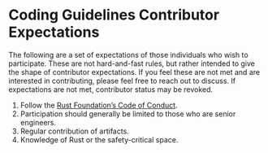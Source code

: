 # Coding Guidelines Contributor Expectations

The following are a set of expectations of those individuals who wish to participate. These are not hard-and-fast rules, but rather intended to give the shape of contributor expectations. If you feel these are not met and are interested in contributing, please feel free to reach out to discuss. If expectations are not met, contributor status may be revoked.

1. Follow the [Rust Foundation’s Code of Conduct](https://foundation.rust-lang.org/policies/code-of-conduct/).  
2. Participation should generally be limited to those who are senior engineers.  
3. Regular contribution of artifacts.  
4. Knowledge of Rust or the safety-critical space.

